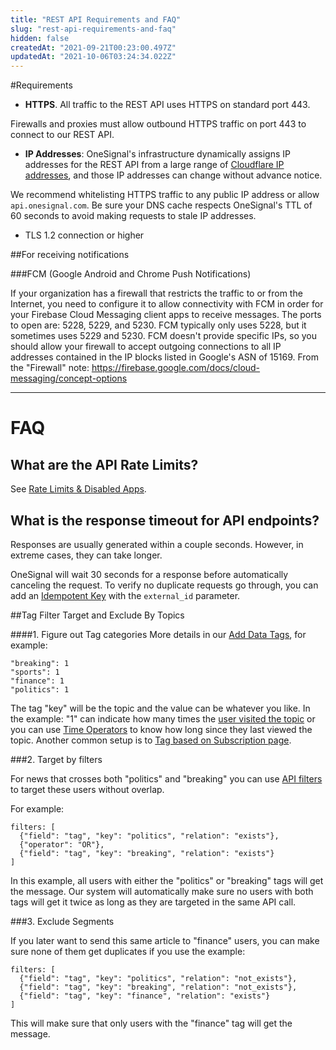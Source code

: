 ```yaml
---
title: "REST API Requirements and FAQ"
slug: "rest-api-requirements-and-faq"
hidden: false
createdAt: "2021-09-21T00:23:00.497Z"
updatedAt: "2021-10-06T03:24:34.022Z"
---
```

#Requirements

* **HTTPS**. All traffic to the REST API uses HTTPS on standard port 443.

Firewalls and proxies must allow outbound HTTPS traffic on port 443 to connect to our REST API. 

* **IP Addresses**: OneSignal's infrastructure dynamically assigns IP addresses for the REST API from a large range of [Cloudflare IP addresses](https://www.cloudflare.com/ips/), and those IP addresses can change without advance notice.

We recommend whitelisting HTTPS traffic to any public IP address or allow `api.onesignal.com`. Be sure your DNS cache respects OneSignal's TTL of 60 seconds to avoid making requests to stale IP addresses.

* TLS 1.2 connection or higher

##For receiving notifications

###FCM (Google Android and Chrome Push Notifications)

﻿If your organization has a firewall that restricts the traffic to or from the Internet, you need to configure it to allow connectivity with FCM in order for your Firebase Cloud Messaging client apps to receive messages. The ports to open are: 5228, 5229, and 5230. FCM typically only uses 5228, but it sometimes uses 5229 and 5230. FCM doesn't provide specific IPs, so you should allow your firewall to accept outgoing connections to all IP addresses contained in the IP blocks listed in Google's ASN of 15169. From the "Firewall" note: https://firebase.google.com/docs/cloud-messaging/concept-options

----

# FAQ

## What are the API Rate Limits?

See [Rate Limits & Disabled Apps](doc:rate-limits).


## What is the response timeout for API endpoints?

Responses are usually generated within a couple seconds. However, in extreme cases, they can take longer.

OneSignal will wait 30 seconds for a response before automatically canceling the request. To verify no duplicate requests go through, you can add an [Idempotent Key](doc:idempotent-notification-requests) with the `external_id` parameter. 


##Tag Filter Target and Exclude By Topics

####1. Figure out Tag categories
More details in our [Add Data Tags](doc:add-user-data-tags), for example:
```
"breaking": 1
"sports": 1
"finance": 1
"politics": 1
```

The tag "key" will be the topic and the value can be whatever you like. In the example: "1" can indicate how many times the [user visited the topic](doc:auto-segment-users-by-page-visit) or you can use [Time Operators](doc:time-operators) to know how long since they last viewed the topic. Another common setup is to [Tag based on Subscription page](doc:auto-segment-users-by-subscription-page).

###2. Target by filters

For news that crosses both "politics" and "breaking" you can use [API filters](https://documentation.onesignal.com/reference/create-notification#send-to-users-based-on-filters) to target these users without overlap.

For example:
```
filters: [
  {"field": "tag", "key": "politics", "relation": "exists"},
  {"operator": "OR"},
  {"field": "tag", "key": "breaking", "relation": "exists"}
]
```

In this example, all users with either the "politics" or "breaking" tags will get the message. Our system will automatically make sure no users with both tags will get it twice as long as they are targeted in the same API call.

###3. Exclude Segments

If you later want to send this same article to "finance" users, you can make sure none of them get duplicates if you use the example:

```
filters: [
  {"field": "tag", "key": "politics", "relation": "not_exists"},
  {"field": "tag", "key": "breaking", "relation": "not_exists"},
  {"field": "tag", "key": "finance", "relation": "exists"}
]
```

This will make sure that only users with the "finance" tag will get the message.